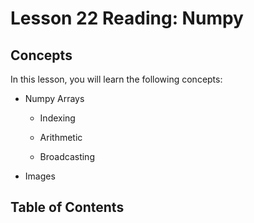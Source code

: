 # <i class="fas fa-book fa-fw"></i> Lesson 22 Reading: Numpy

## Concepts

In this lesson, you will learn the following concepts:

- Numpy Arrays

  - Indexing

  - Arithmetic

  - Broadcasting

- Images

## Table of Contents

```{tableofcontents}

```
